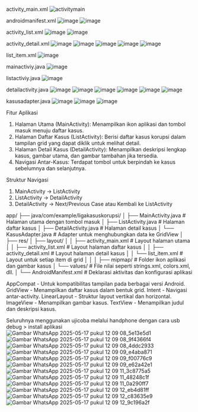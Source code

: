 activity_main.xml
![activitymain](https://github.com/user-attachments/assets/7f877d6b-714e-40a7-a395-a9b52159a28b)

androidmanifest.xml
![image](https://github.com/user-attachments/assets/88c71ba7-daaf-4f00-85a2-d26c2f837b84)
![image](https://github.com/user-attachments/assets/53fe163c-73bf-40c3-9a7c-eca814a34053)


activity_list.xml
![image](https://github.com/user-attachments/assets/c9dd8018-4ec0-4591-ab8e-dbfc91b22bc2)
![image](https://github.com/user-attachments/assets/2eba8d2b-17f3-44ee-8fa7-fb1b0014dd59)

activity_detail.xml
![image](https://github.com/user-attachments/assets/346956fa-df89-4673-a407-bb1fb317f435)
![image](https://github.com/user-attachments/assets/7c7febe3-689c-4a11-93e8-1c955be44c6c)
![image](https://github.com/user-attachments/assets/cf361f6e-adf6-4a8a-9cab-aa54d31b29e1)
![image](https://github.com/user-attachments/assets/9c9d6b5a-2044-4c7b-9ebd-f5e885d95527)
![image](https://github.com/user-attachments/assets/4fbce210-4d0f-4f00-abfe-1c9b82a35474)

list_item.xml
![image](https://github.com/user-attachments/assets/6979c108-6c48-490d-9148-8f77b68b8084)

mainactiviy.java
![image](https://github.com/user-attachments/assets/1a3bed74-79b0-4ab3-a9cc-c644cb3f3975)

listactiviy.java
![image](https://github.com/user-attachments/assets/f6fc2215-6e93-4611-8c24-c37094911bdf)

detailactivity.java
![image](https://github.com/user-attachments/assets/5df9606b-28ab-42a7-a543-a870afba5d24)
![image](https://github.com/user-attachments/assets/076db26e-854f-4bed-967a-2dea0a9a299d)
![image](https://github.com/user-attachments/assets/ebbe6433-8c9f-4e75-97a1-9609b272477f)
![image](https://github.com/user-attachments/assets/18085a7c-1dc0-475d-91ec-40f3b62a6580)
![image](https://github.com/user-attachments/assets/11d03c65-e4a6-41da-b868-ba113acd4857)
![image](https://github.com/user-attachments/assets/b3a57f09-3455-4bcb-9a2c-2d1178fac53e)

kasusadapter.java
![image](https://github.com/user-attachments/assets/d3dc335d-a1dc-42b3-aef6-7cd0f1f5a852)
![image](https://github.com/user-attachments/assets/eedeb82d-5efd-4857-93d4-f5e03348b046)
![image](https://github.com/user-attachments/assets/c473b3de-7aa7-4324-bb92-cb237eed29d7)

Fitur Aplikasi
1. Halaman Utama (MainActivity): Menampilkan ikon aplikasi dan tombol masuk menuju daftar kasus.
2. Halaman Daftar Kasus (ListActivity): Berisi daftar kasus korupsi dalam tampilan grid yang dapat diklik untuk melihat detail.
3. Halaman Detail Kasus (DetailActivity): Menampilkan deskripsi lengkap kasus, gambar utama, dan gambar tambahan jika tersedia.
4. Navigasi Antar-Kasus: Terdapat tombol untuk berpindah ke kasus sebelumnya dan selanjutnya.

Struktur Navigasi
1. MainActivity → ListActivity
2. ListActivity → DetailActivity
3. DetailActivity → Next/Previous Case atau Kembali ke ListActivity

app/
├── java/com/example/ligakasuskorupsi/
│   ├── MainActivity.java           # Halaman utama dengan tombol masuk
│   ├── ListActivity.java           # Halaman daftar kasus
│   ├── DetailActivity.java         # Halaman detail kasus
│   └── KasusAdapter.java           # Adapter untuk menghubungkan data ke GridView
│
├── res/
│   ├── layout/
│   │   ├── activity_main.xml       # Layout halaman utama
│   │   ├── activity_list.xml       # Layout halaman daftar kasus
│   │   ├── activity_detail.xml     # Layout halaman detail kasus
│   │   └── list_item.xml           # Layout untuk setiap item di grid
│   │
│   ├── mipmap/                     # Folder ikon aplikasi dan gambar kasus
│   └── values/                     # File nilai seperti strings.xml, colors.xml, dll.
│
└── AndroidManifest.xml             # Deklarasi aktivitas dan konfigurasi aplikasi

AppCompat - Untuk kompatibilitas tampilan pada berbagai versi Android.
GridView - Menampilkan daftar kasus dalam bentuk grid.
Intent - Navigasi antar-activity.
LinearLayout - Struktur layout vertikal dan horizontal.
ImageView - Menampilkan gambar kasus.
TextView - Menampilkan judul dan deskripsi kasus.

Seluruhnya menggunakan ujicoba melalui handphone dengan cara usb debug > install aplikasi
![Gambar WhatsApp 2025-05-17 pukul 12 09 08_5e13e5d1](https://github.com/user-attachments/assets/7c833b6c-c1ab-4135-89a1-35286114943f)
![Gambar WhatsApp 2025-05-17 pukul 12 09 08_9f4366f4](https://github.com/user-attachments/assets/d5fb1695-d4d3-4a7c-bcd6-9728578da55b)
![Gambar WhatsApp 2025-05-17 pukul 12 09 08_4ddc2933](https://github.com/user-attachments/assets/5044368a-17bd-4da6-89d6-17a98575c9c0)
![Gambar WhatsApp 2025-05-17 pukul 12 09 09_e4aba871](https://github.com/user-attachments/assets/a75babda-8858-45e8-b7d5-94976243a094)
![Gambar WhatsApp 2025-05-17 pukul 12 09 09_f00776c9](https://github.com/user-attachments/assets/d5d4ad79-a7bc-4f93-90a4-2c043c1cb180)
![Gambar WhatsApp 2025-05-17 pukul 12 09 09_e62a42e1](https://github.com/user-attachments/assets/435b0a0f-b8a2-48be-af5b-f34b6fb67995)
![Gambar WhatsApp 2025-05-17 pukul 12 09 11_3c8775a5](https://github.com/user-attachments/assets/33f74b2d-7f27-43a5-93ae-3bfb98061718)
![Gambar WhatsApp 2025-05-17 pukul 12 09 11_48248c1f](https://github.com/user-attachments/assets/8872c4de-0c9f-4bc0-b880-42cbd3c21955)
![Gambar WhatsApp 2025-05-17 pukul 12 09 11_0a290ff7](https://github.com/user-attachments/assets/a4c9d05e-3ddb-418c-b50a-871ca75f2aa0)
![Gambar WhatsApp 2025-05-17 pukul 12 09 12_eb4d81ff](https://github.com/user-attachments/assets/40897f08-fd7b-4483-b906-c2a9ae47ce41)
![Gambar WhatsApp 2025-05-17 pukul 12 09 12_c83635e9](https://github.com/user-attachments/assets/4bb36d90-053d-441e-94ca-2d70b8d80ee4)
![Gambar WhatsApp 2025-05-17 pukul 12 09 12_9c196a2f](https://github.com/user-attachments/assets/5a89814d-fcad-4e5e-a101-4e6d674b2124)
